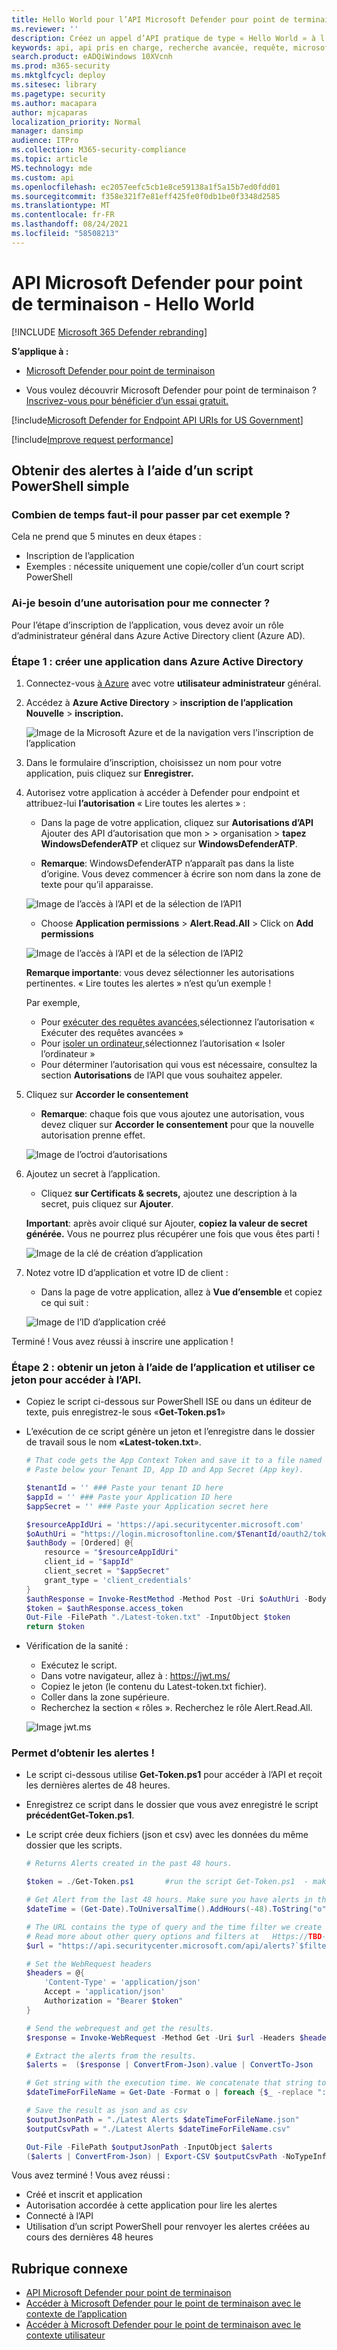 ```yaml
---
title: Hello World pour l’API Microsoft Defender pour point de terminaison
ms.reviewer: ''
description: Créez un appel d’API pratique de type « Hello World » à l’API Microsoft Defender for Endpoint.
keywords: api, api pris en charge, recherche avancée, requête, microsoft defender atp, microsoft defender pour le point de terminaison
search.product: eADQiWindows 10XVcnh
ms.prod: m365-security
ms.mktglfcycl: deploy
ms.sitesec: library
ms.pagetype: security
ms.author: macapara
author: mjcaparas
localization_priority: Normal
manager: dansimp
audience: ITPro
ms.collection: M365-security-compliance
ms.topic: article
MS.technology: mde
ms.custom: api
ms.openlocfilehash: ec2057eefc5cb1e8ce59138a1f5a15b7ed0fdd01
ms.sourcegitcommit: f358e321f7e81eff425fe0f0db1be0f3348d2585
ms.translationtype: MT
ms.contentlocale: fr-FR
ms.lasthandoff: 08/24/2021
ms.locfileid: "58508213"
---
```

# <a name="microsoft-defender-for-endpoint-api---hello-world"></a>API Microsoft Defender pour point de terminaison - Hello World

[!INCLUDE [Microsoft 365 Defender rebranding](../../includes/microsoft-defender.md)]


**S’applique à :**
- [Microsoft Defender pour point de terminaison](https://go.microsoft.com/fwlink/?linkid=2154037)


- Vous voulez découvrir Microsoft Defender pour point de terminaison ? [Inscrivez-vous pour bénéficier d’un essai gratuit.](https://signup.microsoft.com/create-account/signup?products=7f379fee-c4f9-4278-b0a1-e4c8c2fcdf7e&ru=https://aka.ms/MDEp2OpenTrial?ocid=docs-wdatp-exposedapis-abovefoldlink)

[!include[Microsoft Defender for Endpoint API URIs for US Government](../../includes/microsoft-defender-api-usgov.md)]

[!include[Improve request performance](../../includes/improve-request-performance.md)]


## <a name="get-alerts-using-a-simple-powershell-script"></a>Obtenir des alertes à l’aide d’un script PowerShell simple

### <a name="how-long-it-takes-to-go-through-this-example"></a>Combien de temps faut-il pour passer par cet exemple ?

Cela ne prend que 5 minutes en deux étapes :

- Inscription de l’application
- Exemples : nécessite uniquement une copie/coller d’un court script PowerShell

### <a name="do-i-need-a-permission-to-connect"></a>Ai-je besoin d’une autorisation pour me connecter ?

Pour l’étape d’inscription  de l’application, vous devez avoir un rôle d’administrateur général dans Azure Active Directory client (Azure AD).

### <a name="step-1---create-an-app-in-azure-active-directory"></a>Étape 1 : créer une application dans Azure Active Directory

1. Connectez-vous [à Azure](https://portal.azure.com) avec votre **utilisateur administrateur** général.

2. Accédez à **Azure Active Directory** \> **inscription de l’application Nouvelle** \> **inscription.**

   ![Image de la Microsoft Azure et de la navigation vers l’inscription de l’application](images/atp-azure-new-app2.png)

3. Dans le formulaire d’inscription, choisissez un nom pour votre application, puis cliquez sur **Enregistrer.**

4. Autorisez votre application à accéder à Defender pour endpoint et attribuez-lui **l’autorisation** « Lire toutes les alertes » :

   - Dans la page de votre application, cliquez sur **Autorisations d’API** Ajouter des API d’autorisation que mon \>  \>  organisation > **tapez WindowsDefenderATP** et cliquez sur **WindowsDefenderATP**.

   - **Remarque**: WindowsDefenderATP n’apparaît pas dans la liste d’origine. Vous devez commencer à écrire son nom dans la zone de texte pour qu’il apparaisse.

   ![Image de l’accès à l’API et de la sélection de l’API1](images/add-permission.png)

   - Choose **Application permissions** \> **Alert.Read.All** > Click on **Add permissions**

   ![Image de l’accès à l’API et de la sélection de l’API2](images/application-permissions.png)

   **Remarque importante**: vous devez sélectionner les autorisations pertinentes. « Lire toutes les alertes » n’est qu’un exemple !

     Par exemple,

     - Pour [exécuter des requêtes avancées,](run-advanced-query-api.md)sélectionnez l’autorisation « Exécuter des requêtes avancées »
     - Pour [isoler un ordinateur,](isolate-machine.md)sélectionnez l’autorisation « Isoler l’ordinateur »
     - Pour déterminer l’autorisation qui vous est nécessaire, consultez la section **Autorisations** de l’API que vous souhaitez appeler.

5. Cliquez sur **Accorder le consentement**

   - **Remarque**: chaque fois que vous ajoutez une autorisation, vous devez cliquer sur **Accorder le consentement** pour que la nouvelle autorisation prenne effet.

   ![Image de l’octroi d’autorisations](images/grant-consent.png)

6. Ajoutez un secret à l’application.

   - Cliquez **sur Certificats & secrets,** ajoutez une description à la secret, puis cliquez sur **Ajouter**.

    **Important**: après avoir cliqué sur Ajouter, **copiez la valeur de secret générée.** Vous ne pourrez plus récupérer une fois que vous êtes parti !

    ![Image de la clé de création d’application](images/webapp-create-key2.png)

7. Notez votre ID d’application et votre ID de client :

   - Dans la page de votre application, allez à **Vue d’ensemble** et copiez ce qui suit :

   ![Image de l’ID d’application créé](images/app-and-tenant-ids.png)

Terminé ! Vous avez réussi à inscrire une application !

### <a name="step-2---get-a-token-using-the-app-and-use-this-token-to-access-the-api"></a>Étape 2 : obtenir un jeton à l’aide de l’application et utiliser ce jeton pour accéder à l’API.

- Copiez le script ci-dessous sur PowerShell ISE ou dans un éditeur de texte, puis enregistrez-le sous «**Get-Token.ps1**»
- L’exécution de ce script génère un jeton et l’enregistre dans le dossier de travail sous le nom **«Latest-token.txt**».

   ```powershell
   # That code gets the App Context Token and save it to a file named "Latest-token.txt" under the current directory
   # Paste below your Tenant ID, App ID and App Secret (App key).

   $tenantId = '' ### Paste your tenant ID here
   $appId = '' ### Paste your Application ID here
   $appSecret = '' ### Paste your Application secret here

   $resourceAppIdUri = 'https://api.securitycenter.microsoft.com'
   $oAuthUri = "https://login.microsoftonline.com/$TenantId/oauth2/token"
   $authBody = [Ordered] @{
       resource = "$resourceAppIdUri"
       client_id = "$appId"
       client_secret = "$appSecret"
       grant_type = 'client_credentials'
   }
   $authResponse = Invoke-RestMethod -Method Post -Uri $oAuthUri -Body $authBody -ErrorAction Stop
   $token = $authResponse.access_token
   Out-File -FilePath "./Latest-token.txt" -InputObject $token
   return $token
   ```

- Vérification de la sanité :
  - Exécutez le script.
  - Dans votre navigateur, allez à : <https://jwt.ms/>
  - Copiez le jeton (le contenu du Latest-token.txt fichier).
  - Coller dans la zone supérieure.
  - Recherchez la section « rôles ». Recherchez le rôle Alert.Read.All.

  ![Image jwt.ms](images/api-jwt-ms.png)

### <a name="lets-get-the-alerts"></a>Permet d’obtenir les alertes !

- Le script ci-dessous utilise **Get-Token.ps1** pour accéder à l’API et reçoit les dernières alertes de 48 heures.
- Enregistrez ce script dans le dossier que vous avez enregistré le script **précédentGet-Token.ps1**.
- Le script crée deux fichiers (json et csv) avec les données du même dossier que les scripts.

  ```powershell
  # Returns Alerts created in the past 48 hours.

  $token = ./Get-Token.ps1       #run the script Get-Token.ps1  - make sure you are running this script from the same folder of Get-Token.ps1

  # Get Alert from the last 48 hours. Make sure you have alerts in that time frame.
  $dateTime = (Get-Date).ToUniversalTime().AddHours(-48).ToString("o")

  # The URL contains the type of query and the time filter we create above
  # Read more about other query options and filters at   Https://TBD- add the documentation link
  $url = "https://api.securitycenter.microsoft.com/api/alerts?`$filter=alertCreationTime ge $dateTime"

  # Set the WebRequest headers
  $headers = @{
      'Content-Type' = 'application/json'
      Accept = 'application/json'
      Authorization = "Bearer $token"
  }

  # Send the webrequest and get the results.
  $response = Invoke-WebRequest -Method Get -Uri $url -Headers $headers -ErrorAction Stop

  # Extract the alerts from the results.
  $alerts =  ($response | ConvertFrom-Json).value | ConvertTo-Json

  # Get string with the execution time. We concatenate that string to the output file to avoid overwrite the file
  $dateTimeForFileName = Get-Date -Format o | foreach {$_ -replace ":", "."}

  # Save the result as json and as csv
  $outputJsonPath = "./Latest Alerts $dateTimeForFileName.json"
  $outputCsvPath = "./Latest Alerts $dateTimeForFileName.csv"

  Out-File -FilePath $outputJsonPath -InputObject $alerts
  ($alerts | ConvertFrom-Json) | Export-CSV $outputCsvPath -NoTypeInformation
  ```

Vous avez terminé ! Vous avez réussi :

- Créé et inscrit et application
- Autorisation accordée à cette application pour lire les alertes
- Connecté à l’API
- Utilisation d’un script PowerShell pour renvoyer les alertes créées au cours des dernières 48 heures

## <a name="related-topic"></a>Rubrique connexe

- [API Microsoft Defender pour point de terminaison](exposed-apis-list.md)
- [Accéder à Microsoft Defender pour le point de terminaison avec le contexte de l’application](exposed-apis-create-app-webapp.md)
- [Accéder à Microsoft Defender pour le point de terminaison avec le contexte utilisateur](exposed-apis-create-app-nativeapp.md)
